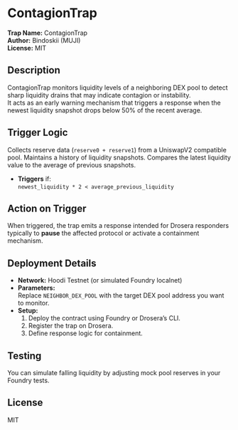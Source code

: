 # ContagionTrap

**Trap Name:** ContagionTrap  
**Author:** Bindoskii (MUJI)  
**License:** MIT  

##  Description
ContagionTrap monitors liquidity levels of a neighboring DEX pool to detect sharp liquidity drains that may indicate contagion or instability.  
It acts as an early warning mechanism that triggers a response when the newest liquidity snapshot drops below 50% of the recent average.

##  Trigger Logic
Collects reserve data (`reserve0 + reserve1`) from a UniswapV2 compatible pool.
Maintains a history of liquidity snapshots.
Compares the latest liquidity value to the average of previous snapshots.
- **Triggers** if:  
  `newest_liquidity * 2 < average_previous_liquidity` 

##  Action on Trigger
When triggered, the trap emits a response intended for Drosera responders  typically to **pause** the affected protocol or activate a containment mechanism.

##  Deployment Details
- **Network:** Hoodi Testnet (or simulated Foundry localnet)
- **Parameters:**  
  Replace `NEIGHBOR_DEX_POOL` with the target DEX pool address you want to monitor.
- **Setup:**  
  1. Deploy the contract using Foundry or Drosera’s CLI.  
  2. Register the trap on Drosera.  
  3. Define response logic for containment.

##  Testing
You can simulate falling liquidity by adjusting mock pool reserves in your Foundry tests.

##  License
MIT
